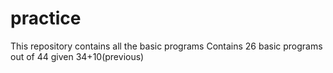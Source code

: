 # practice
This repository contains all the basic programs
Contains 26 basic programs out of 44 given 34+10(previous)
